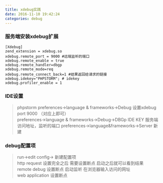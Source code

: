 ```yaml
---
title: xdebug实践
date: 2016-11-10 19:42:24
categories: debug
---
```


### 服务端安装xdebug扩展

    [Xdebug]
    zend_extension = xdebug.so
    xdebug.remote_port = 9000 #远端监听的端口
    xdebug.remote_enable = true
    xdebug.remote_handler=dbgp
    xdebug.remote_mode=req
    xdebug.remote_connect_back=1 #结果返回给请求的链接
    xdebug.idekey="PHPSTORM"; # idekey
    xdebug.profiler_enable = 1
    
 <!--more-->  
### IDE设置

>phpstorm
 preferences->language & frameworks->Debug   设置xdebug port  9000  （对应上即可）  
 preferences->language & frameworks->Debug->DBGp  IDE KEY 服务端访问地址，监听的端口
 preferences->language&frameworks->Server 新建
 
### debug配置项

>run->edit config-> 新建配置项  
 http request 设置完全之后 需要设置断点 启动之后就可以看到结果
 remote debug 设置断点  启动监听  在浏览器输入访问的网址  
 web application 设置断点  
 
 